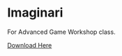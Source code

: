 # Imaginari
For Advanced Game Workshop class.

[Download Here](https://benthehun1.itch.io/imaginari)

